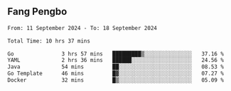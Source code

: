 ## Fang Pengbo

<!--START_SECTION:waka-->

```txt
From: 11 September 2024 - To: 18 September 2024

Total Time: 10 hrs 37 mins

Go               3 hrs 57 mins   █████████▒░░░░░░░░░░░░░░░   37.16 %
YAML             2 hrs 36 mins   ██████░░░░░░░░░░░░░░░░░░░   24.56 %
Java             54 mins         ██░░░░░░░░░░░░░░░░░░░░░░░   08.53 %
Go Template      46 mins         █▓░░░░░░░░░░░░░░░░░░░░░░░   07.27 %
Docker           32 mins         █▒░░░░░░░░░░░░░░░░░░░░░░░   05.09 %
```

<!--END_SECTION:waka-->